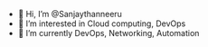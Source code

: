 - 👋 Hi, I’m @Sanjaythanneeru
- 👀 I’m interested in Cloud computing, DevOps
- 🌱 I’m currently DevOps, Networking, Automation


<!---
Sanjaythanneeru/Sanjaythanneeru is a ✨ special ✨ repository because its `README.md` (this file) appears on your GitHub profile.
You can click the Preview link to take a look at your changes.
--->
